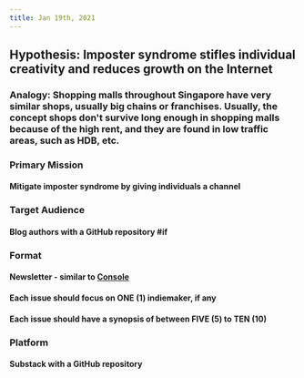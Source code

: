 ```yaml
---
title: Jan 19th, 2021
---
```


## Hypothesis: Imposter syndrome stifles individual creativity and reduces growth on the Internet
### Analogy: Shopping malls throughout Singapore have very similar shops, usually big chains or franchises. Usually, the concept shops don't survive long enough in shopping malls because of the high rent, and they are found in low traffic areas, such as HDB, etc.
### Primary Mission
#### Mitigate imposter syndrome by giving individuals a channel
### Target Audience
#### Blog authors with a GitHub repository #if
### Format
#### Newsletter - similar to [Console](https://console.substack.com)
#### Each issue should focus on ONE (1) indiemaker, if any
#### Each issue should have a synopsis of between FIVE (5) to TEN (10)
### Platform
#### Substack with a GitHub repository
